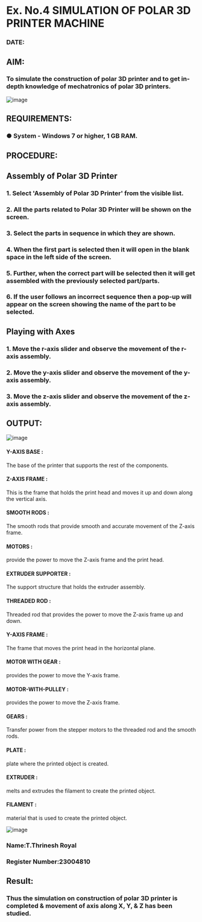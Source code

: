 # Ex. No.4 SIMULATION OF POLAR 3D PRINTER MACHINE

### DATE: 

## AIM:
### To simulate the construction of polar 3D printer and to get in-depth knowledge of mechatronics of polar 3D printers.

![image](https://github.com/Sellakumar1987/Ex.-No.-4---SIMULATION-OF-POLAR-3D-PRINTER-MACHINE/assets/113594316/b551f195-9877-49a2-99bb-a9efcfb3381a)

## REQUIREMENTS:
### ●	System - Windows 7 or higher, 1 GB RAM.

## PROCEDURE:

## Assembly of Polar 3D Printer
### 1.	Select 'Assembly of Polar 3D Printer' from the visible list.
### 2.	All the parts related to Polar 3D Printer will be shown on the screen.
### 3.	Select the parts in sequence in which they are shown.
### 4.	When the first part is selected then it will open in the blank space in the left side of the screen.
### 5.	Further, when the correct part will be selected then it will get assembled with the previously selected part/parts.
### 6.	If the user follows an incorrect sequence then a pop-up will appear on the screen showing the name of the part to be selected.

## Playing with Axes
### 1.	Move the r-axis slider and observe the movement of the r-axis assembly.
### 2.	Move the y-axis slider and observe the movement of the y-axis assembly.
### 3.	Move the z-axis slider and observe the movement of the z-axis assembly.

## OUTPUT:

![image](https://github.com/23004742/Ex.-No.-4---SIMULATION-OF-POLAR-3D-PRINTER-MACHINE/assets/150319318/69d716a9-9a5f-4929-b624-075854828df2)

#### Y-AXIS BASE :
The base of the printer that supports the rest of the components.

####  Z-AXIS FRAME :
This is the frame that holds the print head and moves it up and down along the vertical axis.

#### SMOOTH RODS :
The smooth rods that provide smooth and accurate movement of the Z-axis frame.

#### MOTORS :
provide the power to move the Z-axis frame and the print head.

#### EXTRUDER SUPPORTER :
The support structure that holds the extruder assembly.

#### THREADED ROD :
Threaded rod that provides the power to move the Z-axis frame up and down.

#### Y-AXIS FRAME :
The frame that moves the print head in the horizontal plane.

#### MOTOR WITH GEAR :
provides the power to move the Y-axis frame.

#### MOTOR-WITH-PULLEY :
provides the power to move the Z-axis frame.

#### GEARS :
Transfer power from the stepper motors to the threaded rod and the smooth rods.

#### PLATE :
plate where the printed object is created.

#### EXTRUDER :
melts and extrudes the filament to create the printed object.

#### FILAMENT :
material that is used to create the printed object.



![image](https://github.com/23004742/Ex.-No.-4---SIMULATION-OF-POLAR-3D-PRINTER-MACHINE/assets/150319318/4b306f76-3d62-40b2-b750-616b23831563)




### Name:T.Thrinesh Royal
### Register Number:23004810

## Result: 
### Thus the simulation on construction of polar 3D printer is completed & movement of axis along X, Y, & Z has been studied.
